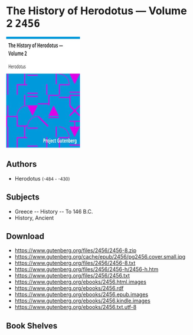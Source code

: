 # The History of Herodotus — Volume 2 <kbd>2456</kbd>

![](./cover.medium.jpg "")

## Authors


 - Herodotus <small>(-484 - -430)</small>

## Subjects


 - Greece -- History -- To 146 B.C.
 - History, Ancient

## Download


 - https://www.gutenberg.org/files/2456/2456-8.zip
 - https://www.gutenberg.org/cache/epub/2456/pg2456.cover.small.jpg
 - https://www.gutenberg.org/files/2456/2456-8.txt
 - https://www.gutenberg.org/files/2456/2456-h/2456-h.htm
 - https://www.gutenberg.org/files/2456/2456.txt
 - https://www.gutenberg.org/ebooks/2456.html.images
 - https://www.gutenberg.org/ebooks/2456.rdf
 - https://www.gutenberg.org/ebooks/2456.epub.images
 - https://www.gutenberg.org/ebooks/2456.kindle.images
 - https://www.gutenberg.org/ebooks/2456.txt.utf-8

## Book Shelves


